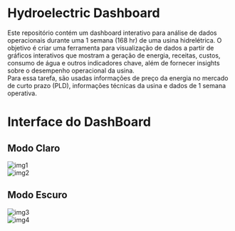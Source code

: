 # Hydroelectric Dashboard
Este repositório contém um dashboard interativo para análise de dados operacionais durante uma 1 semana (168 hr) de uma usina hidrelétrica. O objetivo é criar uma ferramenta para visualização de dados a partir de gráficos interativos que mostram a geração de energia, receitas, custos, consumo de água e outros indicadores chave, além de fornecer insights sobre o desempenho operacional da usina.<br>
Para essa tarefa, são usadas informações de preço da energia no mercado de curto prazo (PLD), informações técnicas da usina e dados de 1 semana operativa.

# Interface do DashBoard
## Modo Claro
![img1](https://github.com/user-attachments/assets/6cb94262-9fa4-4a60-9d1b-ed65f8a277f4) <br>
![img2](https://github.com/user-attachments/assets/1b98a794-677a-486b-99a4-0e89eca41f6b)
## Modo Escuro
![img3](https://github.com/user-attachments/assets/ff6f41d8-3675-47fa-8a1a-54aab7261734) <br>
![img4](https://github.com/user-attachments/assets/f1717423-b419-4f90-a627-aab444b220e1)
